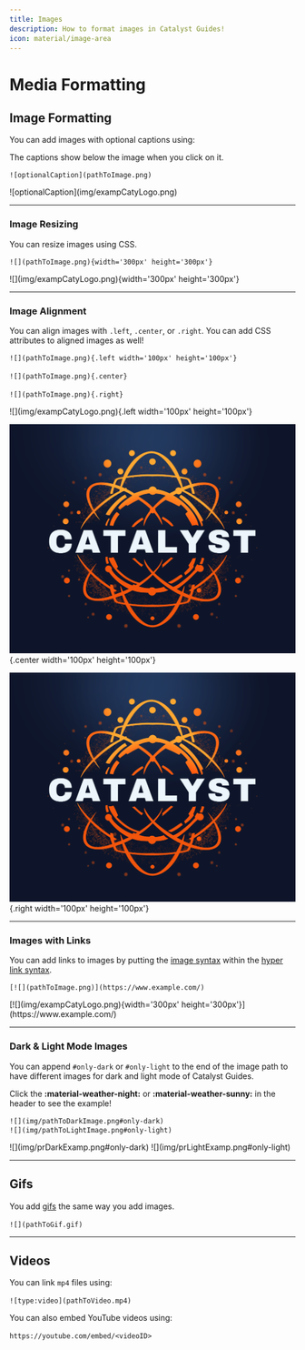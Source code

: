 ```yaml
---
title: Images
description: How to format images in Catalyst Guides!
icon: material/image-area
---
```


# Media Formatting

## Image Formatting

You can add images with optional captions using:

The captions show below the image when you click on it.

```
![optionalCaption](pathToImage.png)
```
<div class="result" markdown>
![optionalCaption](img/exampCatyLogo.png)
</div>

---

### Image Resizing

You can resize images using CSS.

```
![](pathToImage.png){width='300px' height='300px'}
```
<div class="result" markdown>
![](img/exampCatyLogo.png){width='300px' height='300px'}
</div>

---

### Image Alignment

You can align images with `.left`, `.center`, or `.right`. You can add CSS attributes to aligned images as well!

```
![](pathToImage.png){.left width='100px' height='100px'}

![](pathToImage.png){.center}

![](pathToImage.png){.right}
```
<div class="result" markdown>
![](img/exampCatyLogo.png){.left width='100px' height='100px'}

![](img/exampCatyLogo.png){.center width='100px' height='100px'}

![](img/exampCatyLogo.png){.right width='100px' height='100px'}
</div>

---

### Images with Links

You can add links to images by putting the [image syntax](#image-formatting) within the [hyper link syntax](formatting.md#adding-hyperlinks).

```
[![](pathToImage.png)](https://www.example.com/)
```
<div class="result" markdown>
[![](img/exampCatyLogo.png){width='300px' height='300px'}](https://www.example.com/)
</div>

---

### Dark & Light Mode Images

You can append `#only-dark` or `#only-light` to the end of the image path to have different images for dark and light mode of Catalyst Guides.

Click the **:material-weather-night:** or **:material-weather-sunny:** in the header to see the example!

```
![](img/pathToDarkImage.png#only-dark)
![](img/pathToLightImage.png#only-light)
```
<div class="result" markdown>
![](img/prDarkExamp.png#only-dark)
![](img/prLightExamp.png#only-light)
</div>

---

## Gifs

You add [gifs](https://howtoreallypronouncegif.com) the same way you add images.

`![](pathToGif.gif)`

---

## Videos

You can link `mp4` files using:

`![type:video](pathToVideo.mp4)`

You can also embed YouTube videos using:

`https://youtube.com/embed/<videoID>`

